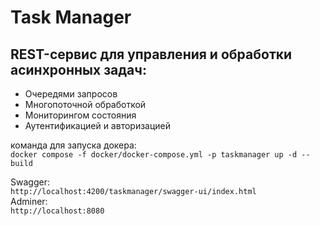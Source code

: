 # Task Manager

## REST-сервис для управления и обработки асинхронных задач:
- Очередями запросов
- Многопоточной обработкой
- Мониторингом состояния 
- Аутентификацией и авторизацией

 команда для запуска докера:  
 `docker compose -f docker/docker-compose.yml -p taskmanager up -d --build`

Swagger:  
`http://localhost:4200/taskmanager/swagger-ui/index.html`  
Adminer:  
`http://localhost:8080`

